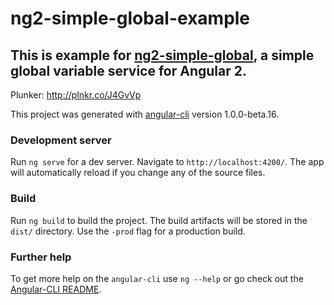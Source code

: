 # ng2-simple-global-example

## This is example for [ng2-simple-global](https://github.com/J-Siu/ng2-simple-global), a simple global variable service for Angular 2.

Plunker: http://plnkr.co/J4GvVp

This project was generated with [angular-cli](https://github.com/angular/angular-cli) version 1.0.0-beta.16.

### Development server
Run `ng serve` for a dev server. Navigate to `http://localhost:4200/`. The app will automatically reload if you change any of the source files.

### Build

Run `ng build` to build the project. The build artifacts will be stored in the `dist/` directory. Use the `-prod` flag for a production build.

### Further help

To get more help on the `angular-cli` use `ng --help` or go check out the [Angular-CLI README](https://github.com/angular/angular-cli/blob/master/README.md).
